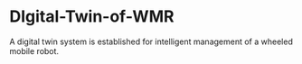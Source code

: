 # DIgital-Twin-of-WMR
A digital twin system is established for intelligent management of a wheeled mobile robot.
